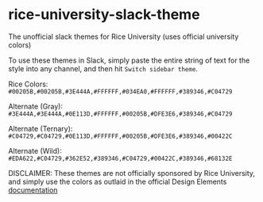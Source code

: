 # rice-university-slack-theme
The unofficial slack themes for Rice University (uses official university colors)

To use these themes in Slack, simply paste the entire string of text for the style into any channel, and then hit `Switch sidebar theme`.


Rice Colors: `#00205B,#00205B,#3E444A,#FFFFFF,#034EA0,#FFFFFF,#389346,#C04729`

Alternate (Gray): `#3E444A,#3E444A,#0E113D,#FFFFFF,#00205B,#DFE3E6,#389346,#C04729`

Alternate (Ternary): `#C04729,#C04729,#0E113D,#FFFFFF,#00205B,#DFE3E6,#389346,#00422C`

Alternate (Wild): `#EDA622,#C04729,#362E52,#389346,#C04729,#00422C,#389346,#68132E`




DISCLAIMER: These themes are not officially sponsored by Rice University, and simply use the colors as outlaid in the official Design Elements [documentation](https://brand.rice.edu/design-elements)

